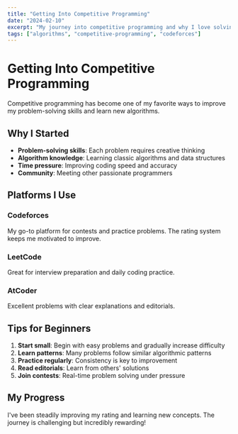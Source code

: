 ```yaml
---
title: "Getting Into Competitive Programming"
date: "2024-02-10"
excerpt: "My journey into competitive programming and why I love solving algorithmic challenges."
tags: ["algorithms", "competitive-programming", "codeforces"]
---
```


# Getting Into Competitive Programming

Competitive programming has become one of my favorite ways to improve my problem-solving skills and learn new algorithms.

## Why I Started

- **Problem-solving skills**: Each problem requires creative thinking
- **Algorithm knowledge**: Learning classic algorithms and data structures
- **Time pressure**: Improving coding speed and accuracy
- **Community**: Meeting other passionate programmers

## Platforms I Use

### Codeforces
My go-to platform for contests and practice problems. The rating system keeps me motivated to improve.

### LeetCode
Great for interview preparation and daily coding practice.

### AtCoder
Excellent problems with clear explanations and editorials.

## Tips for Beginners

1. **Start small**: Begin with easy problems and gradually increase difficulty
2. **Learn patterns**: Many problems follow similar algorithmic patterns
3. **Practice regularly**: Consistency is key to improvement
4. **Read editorials**: Learn from others' solutions
5. **Join contests**: Real-time problem solving under pressure

## My Progress

I've been steadily improving my rating and learning new concepts. The journey is challenging but incredibly rewarding!